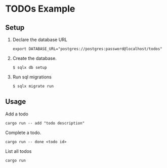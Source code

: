 # TODOs Example

## Setup

1. Declare the database URL

    ```
    export DATABASE_URL="postgres://postgres:password@localhost/todos"
    ```

2. Create the database.

    ```
    $ sqlx db setup
    ```

3. Run sql migrations

    ```
    $ sqlx migrate run
    ```

## Usage

Add a todo 

```
cargo run -- add "todo description"
```

Complete a todo.

```
cargo run -- done <todo id>
```

List all todos

```
cargo run
```
